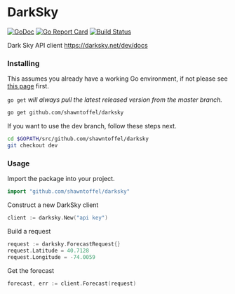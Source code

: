 # DarkSky


[![GoDoc](https://godoc.org/github.com/shawntoffel/darksky?status.svg)](https://godoc.org/github.com/shawntoffel/darksky) [![Go Report Card](https://goreportcard.com/badge/github.com/shawntoffel/darksky)](https://goreportcard.com/report/github.com/shawntoffel/darksky) [![Build Status](https://travis-ci.org/shawntoffel/darksky.svg?branch=master)](https://travis-ci.org/shawntoffel/darksky)

Dark Sky API client https://darksky.net/dev/docs

### Installing

This assumes you already have a working Go environment, if not please see
[this page](https://golang.org/doc/install) first.

`go get` *will always pull the latest released version from the master branch.*

```sh
go get github.com/shawntoffel/darksky
```

If you want to use the dev branch, follow these steps next.

```sh
cd $GOPATH/src/github.com/shawntoffel/darksky
git checkout dev
```

### Usage

Import the package into your project.

```go
import "github.com/shawntoffel/darksky"
```

Construct a new DarkSky client

```go
client := darksky.New("api key")
```

Build a request

```go
request := darksky.ForecastRequest{}
request.Latitude = 40.7128
request.Longitude = -74.0059
```

Get the forecast
```go
forecast, err := client.Forecast(request)
```

